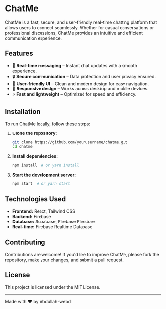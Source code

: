 # ChatMe

ChatMe is a fast, secure, and user-friendly real-time chatting platform that allows users to connect seamlessly. Whether for casual conversations or professional discussions, ChatMe provides an intuitive and efficient communication experience.

## Features
- 🔹 **Real-time messaging** – Instant chat updates with a smooth experience.
- 🔒 **Secure communication** – Data protection and user privacy ensured.
- 🎨 **User-friendly UI** – Clean and modern design for easy navigation.
- 📱 **Responsive design** – Works across desktop and mobile devices.
- ⚡ **Fast and lightweight** – Optimized for speed and efficiency.

## Installation

To run ChatMe locally, follow these steps:

1. **Clone the repository:**
   ```bash
   git clone https://github.com/yourusername/chatme.git
   cd chatme
   ```

2. **Install dependencies:**
   ```bash
   npm install  # or yarn install
   ```

3. **Start the development server:**
   ```bash
   npm start  # or yarn start
   ```

## Technologies Used
- **Frontend:** React, Tailwind CSS
- **Backend:** Firebase
- **Database:** Supabase, Firebase Firestore
- **Real-time:** Firebase Realtime Database

## Contributing
Contributions are welcome! If you'd like to improve ChatMe, please fork the repository, make your changes, and submit a pull request.

## License
This project is licensed under the MIT License.

---
Made with ❤️ by Abdullah-webd 
